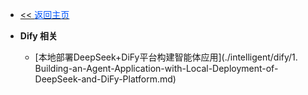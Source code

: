 <!-- ./_sidebar.md -->
- [<< <font color="#0056fd">返回主页</font>](/)
  
- **Dify 相关**
    - [本地部署DeepSeek+DiFy平台构建智能体应用](./intelligent/dify/1. Building-an-Agent-Application-with-Local-Deployment-of-DeepSeek-and-DiFy-Platform.md)